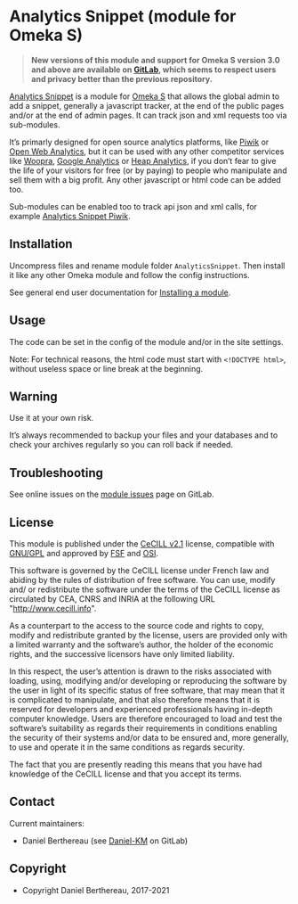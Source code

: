 Analytics Snippet (module for Omeka S)
======================================

> __New versions of this module and support for Omeka S version 3.0 and above
> are available on [GitLab], which seems to respect users and privacy better
> than the previous repository.__

[Analytics Snippet] is a module for [Omeka S] that allows the global admin to
add a snippet, generally a javascript tracker, at the end of the public pages
and/or at the end of admin pages. It can track json and xml requests too via
sub-modules.

It’s primarly designed for open source analytics platforms, like [Piwik] or [Open Web Analytics],
but it can be used with any other competitor services like [Woopra], [Google Analytics]
or [Heap Analytics], if you don’t fear to give the life of your visitors for
free (or by paying) to people who manipulate and sell them with a big profit.
Any other javascript or html code can be added too.

Sub-modules can be enabled too to track api json and xml calls, for example [Analytics Snippet Piwik].


Installation
------------

Uncompress files and rename module folder `AnalyticsSnippet`. Then install it
like any other Omeka module and follow the config instructions.

See general end user documentation for [Installing a module].


Usage
-----

The code can be set in the config of the module and/or in the site settings.

Note: For technical reasons, the html code must start with `<!DOCTYPE html>`,
without useless space or line break at the beginning.


Warning
-------

Use it at your own risk.

It’s always recommended to backup your files and your databases and to check
your archives regularly so you can roll back if needed.


Troubleshooting
---------------

See online issues on the [module issues] page on GitLab.


License
-------

This module is published under the [CeCILL v2.1] license, compatible with
[GNU/GPL] and approved by [FSF] and [OSI].

This software is governed by the CeCILL license under French law and abiding by
the rules of distribution of free software. You can use, modify and/ or
redistribute the software under the terms of the CeCILL license as circulated by
CEA, CNRS and INRIA at the following URL "http://www.cecill.info".

As a counterpart to the access to the source code and rights to copy, modify and
redistribute granted by the license, users are provided only with a limited
warranty and the software’s author, the holder of the economic rights, and the
successive licensors have only limited liability.

In this respect, the user’s attention is drawn to the risks associated with
loading, using, modifying and/or developing or reproducing the software by the
user in light of its specific status of free software, that may mean that it is
complicated to manipulate, and that also therefore means that it is reserved for
developers and experienced professionals having in-depth computer knowledge.
Users are therefore encouraged to load and test the software’s suitability as
regards their requirements in conditions enabling the security of their systems
and/or data to be ensured and, more generally, to use and operate it in the same
conditions as regards security.

The fact that you are presently reading this means that you have had knowledge
of the CeCILL license and that you accept its terms.


Contact
-------

Current maintainers:

* Daniel Berthereau (see [Daniel-KM] on GitLab)


Copyright
---------

* Copyright Daniel Berthereau, 2017-2021


[Analytics Snippet]: https://gitlab.com/Daniel-KM/Omeka-S-module-AnalyticsSnippet
[Omeka S]: https://omeka.org/s
[Piwik]: https://piwik.org
[Open Web Analytics]: http://www.openwebanalytics.com
[Woopra]: https://www.woopra.com
[Google Analytics]: https://www.google.com/analytics
[Heap Analytics]: http://heapanalytics.com
[Analytics Snippet Piwik]: https://gitlab.com/Daniel-KM/Omeka-S-module-AnalyticsSnippetPiwik
[Installing a module]: http://dev.omeka.org/docs/s/user-manual/modules/#installing-modules
[module issues]: https://gitlab.com/Daniel-KM/Omeka-S-module-AnalyticsSnippet/-/issues
[CeCILL v2.1]: https://www.cecill.info/licences/Licence_CeCILL_V2.1-en.html
[GNU/GPL]: https://www.gnu.org/licenses/gpl-3.0.html
[FSF]: https://www.fsf.org
[OSI]: http://opensource.org
[GitLab]: https://gitlab.com/Daniel-KM
[Daniel-KM]: https://gitlab.com/Daniel-KM "Daniel Berthereau"
